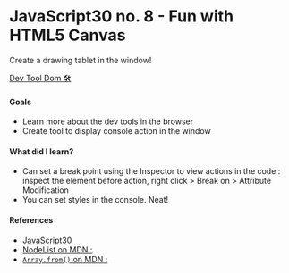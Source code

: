 # JavaScript30 no. 8 - Fun with HTML5 Canvas

Create a drawing tablet in the window!

[Dev Tool Dom 🛠]()

#### Goals
* Learn more about the dev tools in the browser
* Create tool to display console action in the window

#### What did I learn?
* Can set a break point using the Inspector to view actions in the code :  inspect the element before action, right click > Break on > Attribute Modification
* You can set styles in the console. Neat!

#### References
* [JavaScript30](https://javascript30.com/)
* [NodeList on MDN : ](https://developer.mozilla.org/en-US/docs/Web/API/NodeList#example)
* [`Array.from()` on MDN : ](https://developer.mozilla.org/en-US/docs/Web/JavaScript/Reference/Global_Objects/Array/from)
